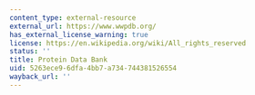 ```yaml
---
content_type: external-resource
external_url: https://www.wwpdb.org/
has_external_license_warning: true
license: https://en.wikipedia.org/wiki/All_rights_reserved
status: ''
title: Protein Data Bank
uid: 5263ece9-6dfa-4bb7-a734-744381526554
wayback_url: ''
---
```

